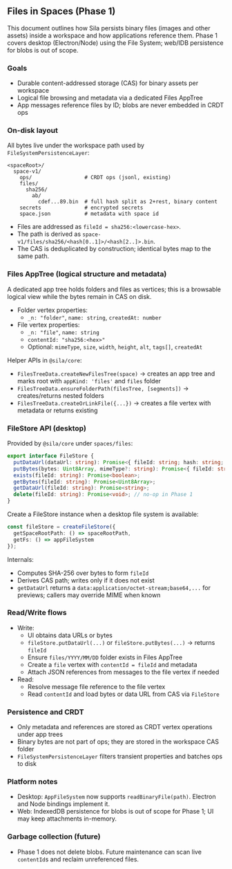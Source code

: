 ## Files in Spaces (Phase 1)

This document outlines how Sila persists binary files (images and other assets) inside a workspace and how applications reference them. Phase 1 covers desktop (Electron/Node) using the File System; web/IDB persistence for blobs is out of scope.

### Goals
- Durable content-addressed storage (CAS) for binary assets per workspace
- Logical file browsing and metadata via a dedicated Files AppTree
- App messages reference files by ID; blobs are never embedded in CRDT ops

### On-disk layout
All bytes live under the workspace path used by `FileSystemPersistenceLayer`:

```
<spaceRoot>/
  space-v1/
    ops/                 # CRDT ops (jsonl, existing)
    files/
      sha256/
        ab/
          cdef...89.bin  # full hash split as 2+rest, binary content
    secrets              # encrypted secrets
    space.json           # metadata with space id
```

- Files are addressed as `fileId = sha256:<lowercase-hex>`.
- The path is derived as `space-v1/files/sha256/<hash[0..1]>/<hash[2..]>.bin`.
- The CAS is deduplicated by construction; identical bytes map to the same path.

### Files AppTree (logical structure and metadata)
A dedicated app tree holds folders and files as vertices; this is a browsable logical view while the bytes remain in CAS on disk.

- Folder vertex properties:
  - `_n: "folder"`, `name: string`, `createdAt: number`
- File vertex properties:
  - `_n: "file"`, `name: string`
  - `contentId: "sha256:<hex>"`
  - Optional: `mimeType`, `size`, `width`, `height`, `alt`, `tags[]`, `createdAt`

Helper APIs in `@sila/core`:
- `FilesTreeData.createNewFilesTree(space)` → creates an app tree and marks root with `appKind: 'files'` and `files` folder
- `FilesTreeData.ensureFolderPath(filesTree, [segments])` → creates/returns nested folders
- `FilesTreeData.createOrLinkFile({...})` → creates a file vertex with metadata or returns existing

### FileStore API (desktop)
Provided by `@sila/core` under `spaces/files`:

```ts
export interface FileStore {
  putDataUrl(dataUrl: string): Promise<{ fileId: string; hash: string; mimeType?: string; size: number }>;
  putBytes(bytes: Uint8Array, mimeType?: string): Promise<{ fileId: string; hash: string; size: number }>;
  exists(fileId: string): Promise<boolean>;
  getBytes(fileId: string): Promise<Uint8Array>;
  getDataUrl(fileId: string): Promise<string>;
  delete(fileId: string): Promise<void>; // no-op in Phase 1
}
```

Create a FileStore instance when a desktop file system is available:

```ts
const fileStore = createFileStore({
  getSpaceRootPath: () => spaceRootPath,
  getFs: () => appFileSystem
});
```

Internals:
- Computes SHA-256 over bytes to form `fileId`
- Derives CAS path; writes only if it does not exist
- `getDataUrl` returns a `data:application/octet-stream;base64,...` for previews; callers may override MIME when known

### Read/Write flows
- Write:
  - UI obtains data URLs or bytes
  - `fileStore.putDataUrl(...)` or `fileStore.putBytes(...)` → returns `fileId`
  - Ensure `files/YYYY/MM/DD` folder exists in Files AppTree
  - Create a `file` vertex with `contentId = fileId` and metadata
  - Attach JSON references from messages to the file vertex if needed
- Read:
  - Resolve message file reference to the file vertex
  - Read `contentId` and load bytes or data URL from CAS via `FileStore`

### Persistence and CRDT
- Only metadata and references are stored as CRDT vertex operations under app trees
- Binary bytes are not part of ops; they are stored in the workspace CAS folder
- `FileSystemPersistenceLayer` filters transient properties and batches ops to disk

### Platform notes
- Desktop: `AppFileSystem` now supports `readBinaryFile(path)`. Electron and Node bindings implement it.
- Web: IndexedDB persistence for blobs is out of scope for Phase 1; UI may keep attachments in-memory.

### Garbage collection (future)
- Phase 1 does not delete blobs. Future maintenance can scan live `contentId`s and reclaim unreferenced files.
